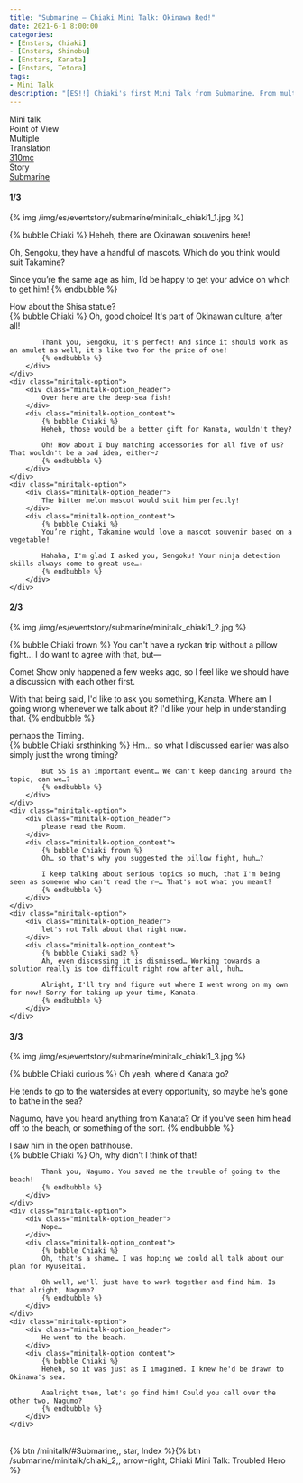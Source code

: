 ```yaml
---
title: "Submarine – Chiaki Mini Talk: Okinawa Red!"
date: 2021-6-1 8:00:00
categories:
- [Enstars, Chiaki]
- [Enstars, Shinobu]
- [Enstars, Kanata]
- [Enstars, Tetora]
tags:
- Mini Talk
description: "[ES!!] Chiaki's first Mini Talk from Submarine. From multiple POVs."
---
```

<div class="three-wrapper" style="--storyColor:#965e7d;--storyColor-rgb:150,94,125;--storyColor-h:326.8;--storyColor-s: 23%;--storyColor-l:47.8%;">
    <div class="info-area">
        <div class="info">
            <div class="info-item characters">
                <div class="label">
                    Mini talk
                </div>
                <div class="value">
								<a href="/categories/Enstars/Chiaki" character="Chiaki"></a>
                <a href="/categories/Enstars/Shinobu" character="Shinobu"></a>
                <a href="/categories/Enstars/Kanata" character="Kanata"></a>
                <a href="/categories/Enstars/Tetora" character="Tetora"></a>
                </div>
            </div>
            <div class="info-item one">
                <div class="label">
                    Point of View
                </div>
                <div class="value">
                    Multiple
                </div>
            </div>
            <div class="info-item two">
                <div class="label">
                    Translation
                </div>
                <div class="value">
                    <a href="/about">310mc</a>
                </div>
            </div>
            <div class="info-item three">
                <div class="label">
                   Story
                </div>
                <div class="value">
                    <a href="/submarine">Submarine</a>
                </div>
            </div>
        </div>
    </div>
</div>

<!-- more -->

#### <div mt="rare"></div> 1/3

{% img /img/es/eventstory/submarine/minitalk_chiaki1_1.jpg %}

{% bubble Chiaki %}
Heheh, there are Okinawan souvenirs here!

Oh, Sengoku, they have a handful of mascots. Which do you think would suit Takamine?

Since you’re the same age as him, I’d be happy to get your advice on which to get him!
{% endbubble %}

<div class="minitalk" character="Shinobu">
    <div class="minitalk-option">
        <div class="minitalk-option_header">
            How about the Shisa statue?
        </div>
        <div class="minitalk-option_content">
            {% bubble Chiaki %}
            Oh, good choice! It's part of Okinawan culture, after all!

            Thank you, Sengoku, it's perfect! And since it should work as an amulet as well, it's like two for the price of one!
			{% endbubble %}
        </div>
    </div>
    <div class="minitalk-option">
        <div class="minitalk-option_header">
            Over here are the deep-sea fish!
        </div>
        <div class="minitalk-option_content">
            {% bubble Chiaki %}
            Heheh, those would be a better gift for Kanata, wouldn't they?

            Oh! How about I buy matching accessories for all five of us? That wouldn't be a bad idea, either~♪
			{% endbubble %}
        </div>
    </div>
    <div class="minitalk-option">
        <div class="minitalk-option_header">
            The bitter melon mascot would suit him perfectly!
        </div>
        <div class="minitalk-option_content">
            {% bubble Chiaki %}
            You’re right, Takamine would love a mascot souvenir based on a vegetable!

            Hahaha, I'm glad I asked you, Sengoku! Your ninja detection skills always come to great use…☆
			{% endbubble %}
        </div>
    </div>
</div>

#### <div mt="rare"></div> 2/3

{% img /img/es/eventstory/submarine/minitalk_chiaki1_2.jpg %}

{% bubble Chiaki frown %}
You can't have a ryokan trip without a pillow fight… I do want to agree with that, but—

Comet Show only happened a few weeks ago, so I feel like we should have a discussion with each other first.

With that being said, I'd like to ask you something, Kanata. Where am I going wrong whenever we talk about it? I'd like your help in understanding that.
{% endbubble %}

<div class="minitalk" character="Kanata">
    <div class="minitalk-option">
        <div class="minitalk-option_header">
            perhaps the Timing.
        </div>
        <div class="minitalk-option_content">
            {% bubble Chiaki srsthinking %}
            Hm… so what I discussed earlier was also simply just the wrong timing?

            But SS is an important event… We can't keep dancing around the topic, can we…?
			{% endbubble %}
        </div>
    </div>
    <div class="minitalk-option">
        <div class="minitalk-option_header">
            please read the Room.
        </div>
        <div class="minitalk-option_content">
            {% bubble Chiaki frown %}
            Oh… so that's why you suggested the pillow fight, huh…?

            I keep talking about serious topics so much, that I'm being seen as someone who can't read the r—… That's not what you meant?
			{% endbubble %}
        </div>
    </div>
    <div class="minitalk-option">
        <div class="minitalk-option_header">
            let's not Talk about that right now.
        </div>
        <div class="minitalk-option_content">
            {% bubble Chiaki sad2 %}
            Ah, even discussing it is dismissed… Working towards a solution really is too difficult right now after all, huh…

            Alright, I'll try and figure out where I went wrong on my own for now! Sorry for taking up your time, Kanata.
			{% endbubble %}
        </div>
    </div>
</div>

#### <div mt="rare"></div> 3/3

{% img /img/es/eventstory/submarine/minitalk_chiaki1_3.jpg %}

{% bubble Chiaki curious %}
Oh yeah, where'd Kanata go?

He tends to go to the watersides at every opportunity, so maybe he's gone to bathe in the sea?

Nagumo, have you heard anything from Kanata? Or if you've seen him head off to the beach, or something of the sort.
{% endbubble %}

<div class="minitalk" character="Tetora">
    <div class="minitalk-option">
        <div class="minitalk-option_header">
          I saw him in the open bathhouse.
        </div>
        <div class="minitalk-option_content">
            {% bubble Chiaki %}
            Oh, why didn't I think of that!

            Thank you, Nagumo. You saved me the trouble of going to the beach!
			{% endbubble %}
        </div>
    </div>
    <div class="minitalk-option">
        <div class="minitalk-option_header">
            Nope…
        </div>
        <div class="minitalk-option_content">
            {% bubble Chiaki %}
            Oh, that's a shame… I was hoping we could all talk about our plan for Ryuseitai.

            Oh well, we'll just have to work together and find him. Is that alright, Nagumo?
			{% endbubble %}
        </div>
    </div>
    <div class="minitalk-option">
        <div class="minitalk-option_header">
            He went to the beach.
        </div>
        <div class="minitalk-option_content">
            {% bubble Chiaki %}
            Heheh, so it was just as I imagined. I knew he'd be drawn to Okinawa's sea.

            Aaalright then, let's go find him! Could you call over the other two, Nagumo?
			{% endbubble %}
        </div>
    </div>
</div>
<br>
<div toc>{% btn /minitalk/#Submarine,, star, Index %}{% btn /submarine/minitalk/chiaki_2,, arrow-right, Chiaki Mini Talk: Troubled Hero %}</div>
